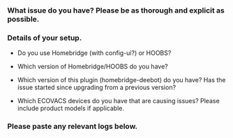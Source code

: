 <!-- PLEASE READ BEFORE POSTING A NEW ISSUE
 → If you are giving feedback or requesting a new feature then feel free to ignore this template.
 → If you are experiencing an issue with the plugin then please use this template as well as you can.
 → Things that may seem unimportant to you are often helpful in finding the cause of the issue.
-->

### What issue do you have? Please be as thorough and explicit as possible.



### Details of your setup.
* Do you use Homebridge (with config-ui?) or HOOBS? 



* Which version of Homebridge/HOOBS do you have?



* Which version of this plugin (homebridge-deebot) do you have? Has the issue started since upgrading from a previous version?



* Which ECOVACS devices do you have that are causing issues? Please include product models if applicable.



### Please paste any relevant logs below.
<!-- ABOUT LOGS
   → More thorough logging can be seen by enabling 'Debug Logging' and
     ...'Request & Response Logging' in the plugin settings.
   → If you are posting an error then it is helpful for me to also see
     ...the previous few lines as this can show the cause of the error.
   → Please enter the logs between the two ``` lines below so that
     ...the logs are formatted in a way which is easier to read.
-->

```

```
